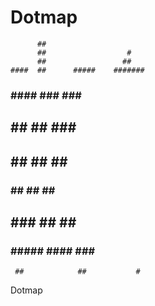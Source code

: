 Dotmap
======
                                                                                                                                                          
                                            
                                           
          ##                               
          ##                  #            
          ##                 ##            
    ####  ##      #####    #######         
   ###  ####    ###   ###    ##            
  ##      ##   ##      ###   ##            
  ##      ##   ##       ##   ##            
 ###      ##   ##       ##   ##            
  ##     ###   ##      ##    ##            
   ### #####    #### ###      ####         
     ##            ##           #          
                                           
                                           
                                           
                                           
                                           
                                           
                                           
                                           

                                                                                                                                                          
                                                                                                                                                          
                                                                                                                                                          
                                                                                                                                                          
                                                                                                                                                          
                                                                                                                                                          
                                                                                                                                                          
                                                                                                                                                          
                                                                                                                                                          

Dotmap
